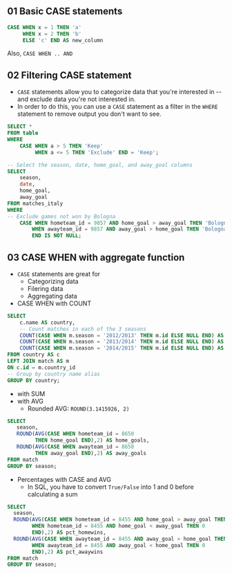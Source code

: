 ## 01 Basic CASE statements
```sql
CASE WHEN x = 1 THEN 'a'
     WHEN x = 2 THEN 'b'
     ELSE 'c' END AS new_column
```
Also,  `CASE WHEN .. AND`

## 02 Filtering CASE statement
- `CASE` statements allow you to categorize data that you're interested in -- and exclude data you're not interested in. 
- In order to do this, you can use a `CASE` statement as a filter in the `WHERE` statement to remove output you don't want to see.
```sql
SELECT *
FROM table
WHERE 
    CASE WHEN a > 5 THEN 'Keep'
         WHEN a <= 5 THEN 'Exclude' END = 'Keep';
```
```sql
-- Select the season, date, home_goal, and away_goal columns
SELECT 
	season,
    date,
	home_goal,
	away_goal
FROM matches_italy
WHERE 
-- Exclude games not won by Bologna
	CASE WHEN hometeam_id = 9857 AND home_goal > away_goal THEN 'Bologna Win'
		WHEN awayteam_id = 9857 AND away_goal > home_goal THEN 'Bologna Win' 
		END IS NOT NULL;
```
## 03 CASE WHEN with aggregate function
- `CASE` statements are great for
    - Categorizing data
    - Filering data
    - Aggregating data
- CASE WHEN with COUNT
```sql
SELECT 
	c.name AS country,
    -- Count matches in each of the 3 seasons
	COUNT(CASE WHEN m.season = '2012/2013' THEN m.id ELSE NULL END) AS matches_2012_2013,
	COUNT(CASE WHEN m.season = '2013/2014' THEN m.id ELSE NULL END) AS matches_2013_2014,
	COUNT(CASE WHEN m.season = '2014/2015' THEN m.id ELSE NULL END) AS matches_2014_2015
FROM country AS c
LEFT JOIN match AS m
ON c.id = m.country_id
-- Group by country name alias
GROUP BY country;
```
- with SUM
- with AVG
    - Rounded AVG: `ROUND(3.1415926, 2)`
```sql
SELECT
   season,
   ROUND(AVG(CASE WHEN hometeam_id = 8650
         THEN home_goal END),2) AS home_goals, 
   ROUND(AVG(CASE WHEN awayteam_id = 8650
         THEN away_goal END),2) AS away_goals 
FROM match
GROUP BY season;
```
- Percentages with CASE and AVG
     - In SQL, you have to convert `True/False` into 1 and 0 before calculating a sum
```sql
SELECT
  season,
  ROUND(AVG(CASE WHEN hometeam_id = 8455 AND home_goal > away_goal THEN 1
        WHEN hometeam_id = 8455 AND home_goal < away_goal THEN 0
        END),2) AS pct_homewins,
  ROUND(AVG(CASE WHEN awayteam_id = 8455 AND away_goal > home_goal THEN 1
        WHEN awayteam_id = 8455 AND away_goal < home_goal THEN 0
        END),2) AS pct_awaywins 
FROM match
GROUP BY season;
```